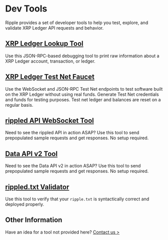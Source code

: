 # Dev Tools

Ripple provides a set of developer tools to help you test, explore, and validate XRP Ledger API requests and behavior.

## [XRP Ledger Lookup Tool](xrp-ledger-rpc-tool.html)
Use this JSON-RPC-based debugging tool to print raw information about a XRP Ledger account, transaction, or ledger.

## [XRP Ledger Test Net Faucet](xrp-test-net-faucet.html)
Use the WebSocket and JSON-RPC Test Net endpoints to test software built on the XRP Ledger without using real funds. Generate Test Net credentials and funds for testing purposes. Test net ledger and balances are reset on a regular basis.

<!--{# TODO: For information about how to connect your `rippled` test server to the Test Net, see [XXXXX](x). #}-->

## [rippled API WebSocket Tool](websocket-api-tool.html)
Need to see the rippled API in action ASAP? Use this tool to send prepopulated sample requests and get responses. No setup required.
<!--{# which methods are surfaced here -- is this all of them? #}-->

## [Data API v2 Tool](data-api-v2-tool.html)
Need to see the Data API v2 in action ASAP? Use this tool to send prepopulated sample requests and get responses. No setup required.

## [rippled.txt Validator](ripple-txt-validator.html)
Use this tool to verify that your `ripple.txt` is syntactically correct and deployed properly.

## Other Information

Have an idea for a tool not provided here? [Contact us >](mailto:docs@ripple.com)
